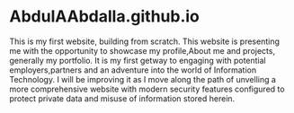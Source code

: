 # AbdulAAbdalla.github.io
This is my first website, building from scratch.
This website is presenting me with the opportunity to showcase my profile,About me and projects, generally my portfolio.
It is my first getway to engaging with potential employers,partners and an adventure into the world of Information Technology.
I will be improving it as I move along the path of unvelling a more comprehensive website with modern security features configured to protect private data and misuse of information stored herein. 

